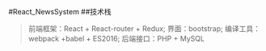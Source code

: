 #React_NewsSystem
##技术栈
>前端框架：React + React-router + Redux;
>界面：bootstrap;
>编译工具：webpack +babel + ES2016;
>后端接口：PHP + MySQL
